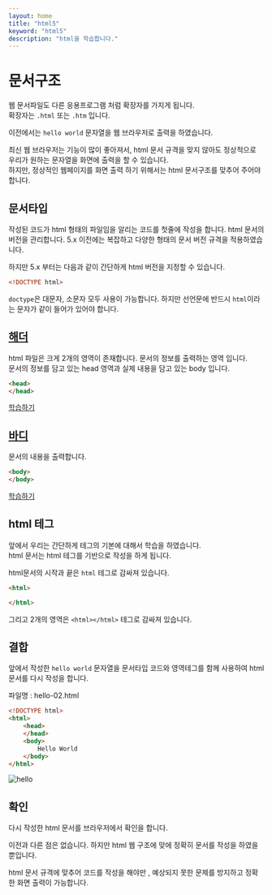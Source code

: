 ```yaml
---
layout: home
title: "html5"
keyword: "html5"
description: "html을 학습합니다."
---
```


# 문서구조
웹 문서파일도 다른 응용프로그램 처럼 확장자를 가지게 됩니다.  
확장자는 `.html` 또는 `.htm` 입니다.

이전에서는 `hello world` 문자열을 웹 브라우저로 출력을 하였습니다.

최신 웹 브라우저는 기능이 많이 좋아져서, html 문서 규격을 맞지 않아도 정상적으로 우리가 원하는 문자열을 화면에 출력을 할 수 있습니다.  
하지만, 정상적인 웹페이지를 화면 출력 하기 위해서는 html 문서구조를 맞추어 주어야 합니다.

## 문서타입
작성된 코드가 html 형태의 파일임을 알리는 코드를 첫줄에 작성을 합니다.
html 문서의 버전을 관리합니다. 5.x 이전에는 복잡하고 다양한 형태의 문서 버전 규격을 적용하였습니다.

하지만 5.x 부터는 다음과 같이 간단하게 html 버전을 지정할 수 있습니다.

```html
<!DOCTYPE html>
```

`doctype`은 대문자, 소문자 모두 사용이 가능합니다. 하지만 선언문에 반드시 `html`이라는 문자가 같이 들어가 있어야 합니다.


## [해더](head)
html 파일은 크게 2개의 영역이 존재합니다. 문서의 정보를 출력하는 영역 입니다.  
문서의 정보를 담고 있는 head 영역과 실제 내용을 담고 있는 body 입니다.

```html
<head> 
</head>
```

[학습하기](head)


## [바디](body)
문서의 내용을 출력합니다.  

```html
<body>
</body>
```

[학습하기](body)


## html 테그
앞에서 우리는 간단하게 테그의 기본에 대해서 학습을 하였습니다.  
html 문서는 html 테그를 기반으로 작성을 하게 됩니다.

html문서의 시작과 끝은 `html` 테그로 감싸져 있습니다.

```html
<html>

</html>
```
그리고 2개의 영역은 `<html></html>` 테그로 감싸져 있습니다.

## 결합
앞에서 작성한 `hello world` 문자열을 문서타입 코드와 영역테그를 함께 사용하여  html 문서를 다시 작성을 합니다.

파일명 : hello-02.html
```html
<!DOCTYPE html>
<html>
    <head> 
    </head>
    <body>
        Hello World
    </body>
</html>
```

![hello](./img/html5.png)

## 확인
다시 작성한 html 문서를 브라우저에서 확인을 합니다. 

이전과 다른 점은 없습니다.
하지만 html 웹 구조에 맞에 정확히 문서를 작성을 하였을뿐입니다.

html 문서 규격에 맞추어 코드를 작성을 해야만 , 예상되지 못한 문제를 방지하고
정확한 화면 출력이 가능합니다.
